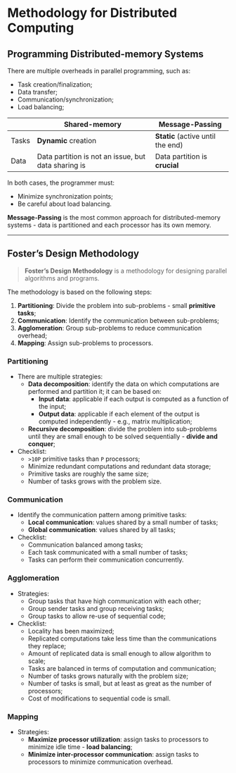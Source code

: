 # Methodology for Distributed Computing

## Programming Distributed-memory Systems

There are multiple overheads in parallel programming, such as:

- Task creation/finalization;
- Data transfer;
- Communication/synchronization;
- Load balancing;

|       | Shared-memory                                       | Message-Passing                   |
| ----- | --------------------------------------------------- | --------------------------------- |
| Tasks | **Dynamic** creation                                | **Static** (active until the end) |
| Data  | Data partition is not an issue, but data sharing is | Data partition is **crucial**     |

In both cases, the programmer must:

- Minimize synchronization points;
- Be careful about load balancing.

**Message-Passing** is the most common approach for distributed-memory systems - data is partitioned and each processor has its own memory.

---

## Foster’s Design Methodology

> **Foster’s Design Methodology** is a methodology for designing parallel algorithms and programs.

The methodology is based on the following steps:

1. **Partitioning**: Divide the problem into sub-problems - small **primitive tasks**;
2. **Communication**: Identify the communication between sub-problems;
3. **Agglomeration**: Group sub-problems to reduce communication overhead;
4. **Mapping**: Assign sub-problems to processors.

### Partitioning

- There are multiple strategies:
  - **Data decomposition**: identify the data on which computations are performed and partition it; it can be based on:
    - **Input data**: applicable if each output is computed as a function of the input;
    - **Output data**: applicable if each element of the output is computed independently - e.g., matrix multiplication;
  - **Recursive decomposition**: divide the problem into sub-problems until they are small enough to be solved sequentially - **divide and conquer**;
- Checklist:
  - `>10P` primitive tasks than `P` processors;
  - Minimize redundant computations and redundant data storage;
  - Primitive tasks are roughly the same size;
  - Number of tasks grows with the problem size.

### Communication

- Identify the communication pattern among primitive tasks:
  - **Local communication**: values shared by a small number of tasks;
  - **Global communication**: values shared by all tasks;
- Checklist:
  - Communication balanced among tasks;
  - Each task communicated with a small number of tasks;
  - Tasks can perform their communication concurrently.

### Agglomeration

- Strategies:
  - Group tasks that have high communication with each other;
  - Group sender tasks and group receiving tasks;
  - Group tasks to allow re-use of sequential code;
- Checklist:
  - Locality has been maximized;
  - Replicated computations take less time than the communications they replace;
  - Amount of replicated data is small enough to allow algorithm to scale;
  - Tasks are balanced in terms of computation and communication;
  - Number of tasks grows naturally with the problem size;
  - Number of tasks is small, but at least as great as the number of processors;
  - Cost of modifications to sequential code is small.

### Mapping

- Strategies:
  - **Maximize processor utilization**: assign tasks to processors to minimize idle time - **load balancing**;
  - **Minimize inter-processor communication**: assign tasks to processors to minimize communication overhead.
